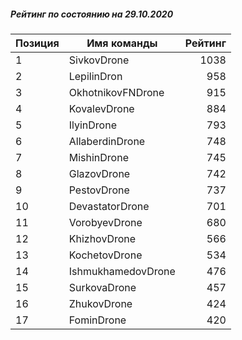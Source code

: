 ##### Рейтинг по состоянию на 29.10.2020

Позиция|Имя команды|Рейтинг
---|---|---:
1|SivkovDrone|1038
2|LepilinDron|958
3|OkhotnikovFNDrone|915
4|KovalevDrone|884
5|IlyinDrone|793
6|AllaberdinDrone|748
7|MishinDrone|745
8|GlazovDrone|742
9|PestovDrone|737
10|DevastatorDrone|701
11|VorobyevDrone|680
12|KhizhovDrone|566
13|KochetovDrone|534
14|IshmukhamedovDrone|476
15|SurkovaDrone|457
16|ZhukovDrone|424
17|FominDrone|420
